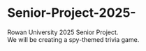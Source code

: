 # Senior-Project-2025-
Rowan University 2025 Senior Project.  
We will be creating a spy-themed trivia game.
